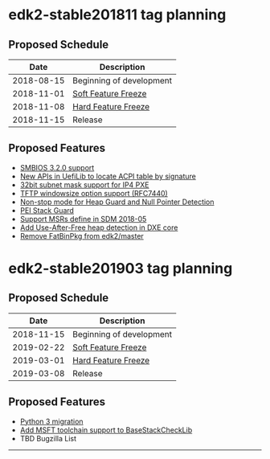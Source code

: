 # edk2-stable201811 tag planning

## Proposed Schedule

| Date       | Description                              |
| ---------- | ---------------------------------------- |
| 2018-08-15 | Beginning of development                 |
| 2018-11-01 | [Soft Feature Freeze](SoftFeatureFreeze) |
| 2018-11-08 | [Hard Feature Freeze](HardFeatureFreeze) |
| 2018-11-15 | Release                                  |

## Proposed Features

* [SMBIOS 3.2.0 support](https://bugzilla.tianocore.org/show_bug.cgi?id=1099)
* [New APIs in UefiLib to locate ACPI table by signature](https://bugzilla.tianocore.org/show_bug.cgi?id=967)
* [32bit subnet mask support for IP4 PXE](https://bugzilla.tianocore.org/show_bug.cgi?id=1125)
* [TFTP windowsize option support (RFC7440)](https://bugzilla.tianocore.org/show_bug.cgi?id=886)
* [Non-stop mode for Heap Guard and Null Pointer Detection](https://bugzilla.tianocore.org/show_bug.cgi?id=1095)
* [PEI Stack Guard](https://bugzilla.tianocore.org/show_bug.cgi?id=1126)
* [Support MSRs define in SDM 2018-05](https://bugzilla.tianocore.org/show_bug.cgi?id=1213)
* [Add Use-After-Free heap detection in DXE core](https://bugzilla.tianocore.org/show_bug.cgi?id=1240)
* [Remove FatBinPkg from edk2/master](https://bugzilla.tianocore.org/show_bug.cgi?id=1105)


# edk2-stable201903 tag planning

## Proposed Schedule

| Date       | Description                              |
| ---------- | ---------------------------------------- |
| 2018-11-15 | Beginning of development                 |
| 2019-02-22 | [Soft Feature Freeze](SoftFeatureFreeze) |
| 2019-03-01 | [Hard Feature Freeze](HardFeatureFreeze) |
| 2019-03-08 | Release                                  |

## Proposed Features
* [Python 3 migration](https://bugzilla.tianocore.org/show_bug.cgi?id=55)
* [Add MSFT toolchain support to BaseStackCheckLib](https://bugzilla.tianocore.org/show_bug.cgi?id=1239)
* TBD Bugzilla List

---
